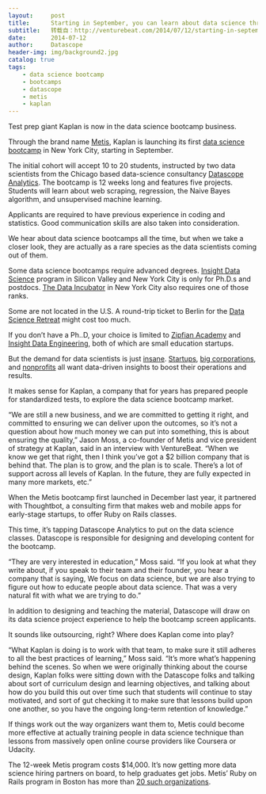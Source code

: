 ```yaml
---
layout:     post
title:      Starting in September, you can learn about data science through Kaplan
subtitle:   转载自：http://venturebeat.com/2014/07/12/starting-in-september-you-can-learn-about-data-science-through-kaplan/
date:       2014-07-12
author:     Datascope
header-img: img/background2.jpg
catalog: true
tags:
    - data science bootcamp
    - bootcamps
    - datascope
    - metis
    - kaplan
---
```


Test prep giant Kaplan is now in the data science bootcamp business.

Through the brand name [Metis](http://www.thisismetis.com/), Kaplan is launching its first [data science bootcamp](http://www.thisismetis.com/data-science) in New York City, starting in September.

The initial cohort will accept 10 to 20 students, instructed by two data scientists from the Chicago based data-science consultancy [Datascope Analytics](http://datascopeanalytics.com/). The bootcamp is 12 weeks long and features five projects. Students will learn about web scraping, regression, the Naive Bayes algorithm, and unsupervised machine learning.

Applicants are required to have previous experience in coding and statistics. Good communication skills are also taken into consideration.

We hear about data science bootcamps all the time, but when we take a closer look, they are actually as a rare species as the data scientists coming out of them.

Some data science bootcamps require advanced degrees. [Insight Data Science](http://insightdatascience.com/) program in Silicon Valley and New York City is only for Ph.D.s and postdocs. [The Data Incubator](http://www.thedataincubator.com/) in New York City also requires one of those ranks.

Some are not located in the U.S. A round-trip ticket to Berlin for the [Data Science Retreat](https://venturebeat.com/2014/04/22/look-out-europe-data-scientists-are-coming-your-way) might cost too much.

If you don’t have a Ph..D, your choice is limited to [Zipfian Academy](http://www.zipfianacademy.com/) and [Insight Data Engineering](http://insightdataengineering.com/), both of which are small education startups.

But the demand for data scientists is just [insane](https://venturebeat.com/2013/11/11/data-scientists-needed). [Startups](https://venturebeat.com/2014/06/24/spoonrocket-data-scientist), [big corporations](https://venturebeat.com/2013/12/30/data-scientists-work-at-starbucks-but-theyre-not-everywhere-just-yet), and [nonprofits](https://venturebeat.com/2014/07/02/datasift-works-with-the-united-nations-to-analyze-social-data-for-humanitarian-missions) all want data-driven insights to boost their operations and results.

It makes sense for Kaplan, a company that for years has prepared people for standardized tests, to explore the data science bootcamp market.

“We are still a new business, and we are committed to getting it right, and committed to ensuring we can deliver upon the outcomes, so it’s not a question about how much money we can put into something, this is about ensuring the quality,” Jason Moss, a co-founder of Metis and vice president of strategy at Kaplan, said in an interview with VentureBeat. “When we know we get that right, then I think you’ve got a $2 billion company that is behind that. The plan is to grow, and the plan is to scale. There’s a lot of support across all levels of Kaplan. In the future, they are fully expected in many more markets, etc.”

When the Metis bootcamp first launched in December last year, it partnered with Thoughtbot, a consulting firm that makes web and mobile apps for early-stage startups, to offer Ruby on Rails classes.

This time, it’s tapping Datascope Analytics to put on the data science classes. Datascope is responsible for designing and developing content for the bootcamp.

“They are very interested in education,” Moss said. “If you look at what they write about, if you speak to their team and their founder, you hear a company that is saying, We focus on data science, but we are also trying to figure out how to educate people about data science. That was a very natural fit with what we are trying to do.”

In addition to designing and teaching the material, Datascope will draw on its data science project experience to help the bootcamp screen applicants.

It sounds like outsourcing, right? Where does Kaplan come into play?

“What Kaplan is doing is to work with that team, to make sure it still adheres to all the best practices of learning,” Moss said. “It’s more what’s happening behind the scenes. So when we were originally thinking about the course design, Kaplan folks were sitting down with the Datascope folks and talking about sort of curriculum design and learning objectives, and talking about how do you build this out over time such that students will continue to stay motivated, and sort of gut checking it to make sure that lessons build upon one another, so you have the ongoing long-term retention of knowledge.”

If things work out the way organizers want them to, Metis could become more effective at actually training people in data science technique than lessons from massively open online course providers like Coursera or Udacity.

The 12-week Metis program costs $14,000. It’s now getting more data science hiring partners on board, to help graduates get jobs. Metis’ Ruby on Rails program in Boston has more than [20 such organizations](http://www.thisismetis.com/boston).
